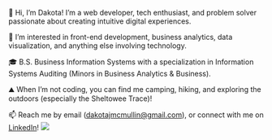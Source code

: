 👋 Hi, I’m Dakota! I’m a web developer, tech enthusiast, and problem solver passionate about creating intuitive digital experiences.

👀 I’m interested in front-end development, business analytics, data visualization, and anything else involving technology.

🎓 B.S. Business Information Systems with a specialization in Information Systems Auditing (Minors in Business Analytics & Business).

<!--💻 Skilled in HTML, CSS, and Javascript.

🌱 I’m currently learning React, Redux, Python, R, and C# and working on my portfolio.-->

⛰️ When I’m not coding, you can find me camping, hiking, and exploring the outdoors (especially the Sheltowee Trace)!

📫 Reach me by email (dakotajmcmullin@gmail.com), <!--challenge me on <a href="https://www.sololearn.com/profile/21195611">Sololearn</a>,-->or connect with me on <a href="https://www.linkedin.com/in/dakota-m">LinkedIn</a>!
<a href="www.codewars.com/r/sVdTMQ"><img src="https://www.codewars.com/users/koda-m/badges/micro"></a>
<!---
dakotaydg/dakotaydg is a ✨ special ✨ repository because its `README.md` (this file) appears on your GitHub profile.
You can click the Preview link to take a look at your changes.
--->
